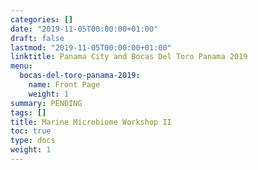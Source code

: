 ```yaml
---
categories: []
date: "2019-11-05T00:00:00+01:00"
draft: false
lastmod: "2019-11-05T00:00:00+01:00"
linktitle: Panama City and Bocas Del Toro Panama 2019
menu:
  bocas-del-toro-panama-2019:
    name: Front Page
    weight: 1
summary: PENDING
tags: []
title: Marine Microbiome Workshop II
toc: true
type: docs
weight: 1
---
```

